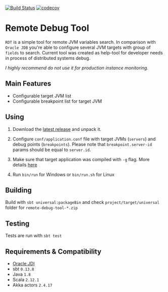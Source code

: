 [![Build Status](https://travis-ci.org/UnknownVzzV/remote-debug-tool.svg?branch=master)](https://travis-ci.org/UnknownVzzV/remote-debug-tool)
[![codecov](https://codecov.io/gh/UnknownVzzV/remote-debug-tool/branch/master/graph/badge.svg)](https://codecov.io/gh/UnknownVzzV/remote-debug-tool)
# Remote Debug Tool
`RDT` is a simple tool for remote JVM variables search. 
In comparison with `Oracle JDB` you're able to configure several JVM targets with group of `fields` to search.
Current tool was created as help-tool for developer needs in process of distributed systems debug.

*I highly recommend do not use it for production instance monitoring.*

## Main Features ##
  * Configurable target JVM list
  * Configurable breakpoint list for target JVM
 
## Using ##
1. Download the [latest release](https://github.com/UnknownVzzV/remote-debug-test-tool/releases) and unpack it.

2. Configure `conf/application.conf` file with target JVMs (`servers`) and debug points (`breakpoints`). Please note that `breakpoint.server-id` params should be equal to `server.id`.

4. Make sure that target application was compiled with `-g` flag. More details [here](http://docs.oracle.com/javase/7/docs/technotes/tools/windows/javac.html)

3. Run `bin/run` for Windows or `bin/run.sh` for Linux

## Building ##
Build with `sbt universal:packageBin` and check `project/target/universal` folder for `remote-debug-tool-*.zip`

## Testing ##
Tests are run with `sbt test`

## Requirements & Compatibility ##
  * [Oracle JDI](https://docs.oracle.com/javase/7/docs/jdk/api/jpda/jdi/)
  * sbt `0.13.8`
  * Java `1.8`
  * Scala `2.12.1`
  * Akka actors `2.4.17`
